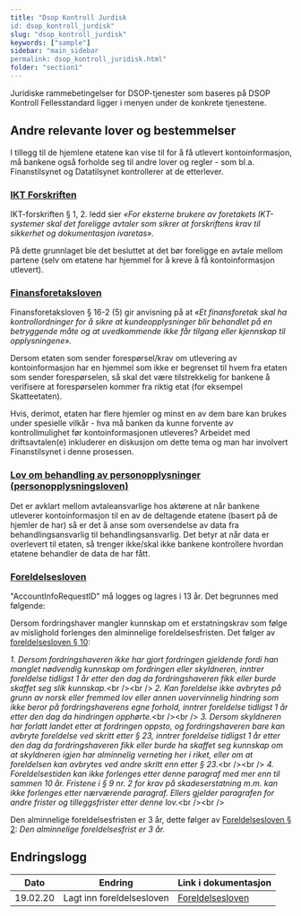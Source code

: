 ```yaml
---
title: "Dsop Kontroll Jurdisk
id: dsop_kontroll_jurdisk"
slug: "dsop_kontroll_jurdisk"
keywords: ["sample"]
sidebar: "main_sidebar
permalink: dsop_kontroll_juridisk.html"
folder: "section1"
---
```


Juridiske rammebetingelser for DSOP-tjenester som baseres på DSOP Kontroll Fellesstandard ligger i menyen under de konkrete tjenestene.

## Andre relevante lover og bestemmelser
I tillegg til de hjemlene etatene kan vise til for å få utlevert kontoinformasjon, må bankene også
forholde seg til andre lover og regler - som bl.a. Finanstilsynet og Datatilsynet kontrollerer at de
etterlever.

### [IKT Forskriften](https://lovdata.no/dokument/SF/forskrift/2003-05-21-630?q=IKT)
IKT-forskriften &sect; 1, 2. ledd sier *«For eksterne brukere av foretakets IKT-systemer skal det foreligge
avtaler som sikrer at forskriftens krav til sikkerhet og dokumentasjon ivaretas».*

På dette grunnlaget ble det besluttet at det bør foreligge en avtale mellom partene (selv om etatene har
hjemmel for å kreve å få kontoinformasjon utlevert).

### [Finansforetaksloven](https://lovdata.no/dokument/NL/lov/2015-04-10-17?q=Finansforetaksloven)

Finansforetaksloven &sect; 16-2 (5) gir anvisning på at *«Et finansforetak skal ha kontrollordninger for å
sikre at kundeopplysninger blir behandlet på en betryggende måte og at uvedkommende ikke får
tilgang eller kjennskap til opplysningene».*

Dersom etaten som sender forespørsel/krav om utlevering av kontoinformasjon har en hjemmel som
ikke er begrenset til hvem fra etaten som sender forespørselen, så skal det være tilstrekkelig for
bankene å verifisere at forespørselen kommer fra riktig etat (for eksempel Skatteetaten).

Hvis, derimot, etaten har flere hjemler og minst en av dem bare kan brukes under spesielle vilkår - hva
må banken da kunne forvente av kontrollmulighet før kontoinformasjonen utleveres? Arbeidet med
driftsavtalen(e) inkluderer en diskusjon om dette tema og man har involvert Finanstilsynet i denne
prosessen.

### [Lov om behandling av personopplysninger (personopplysningsloven)](https://lovdata.no/dokument/NL/lov/2018-06-15-38)
Det er avklart mellom avtaleansvarlige hos aktørene at når bankene utleverer kontoinformasjon til en
av de deltagende etatene (basert på de hjemler de har) så er det å anse som oversendelse av data fra
behandlingsansvarlig til behandlingsansvarlig. Det betyr at når data er overlevert til etaten, så trenger
ikke/skal ikke bankene kontrollere hvordan etatene behandler de data de har fått.

### [Foreldelsesloven](https://lovdata.no/dokument/NL/lov/1979-05-18-18#shareModal)
"AccountInfoRequestID" må logges og lagres i 13 år. Det begrunnes med følgende:

Dersom fordringshaver mangler kunnskap om et erstatningskrav som følge av mislighold forlenges den alminnelige foreldelsesfristen. Det følger av [foreldelsesloven &sect; 10](https://lovdata.no/dokument/NL/lov/1979-05-18-18#shareModal):

*1. Dersom fordringshaveren ikke har gjort fordringen gjeldende fordi han manglet nødvendig kunnskap om fordringen eller skyldneren, inntrer foreldelse tidligst 1 år etter den dag da fordringshaveren fikk eller burde skaffet seg slik kunnskap.*<br \/><br \/>
*2. Kan foreldelse ikke avbrytes på grunn av norsk eller fremmed lov eller annen uovervinnelig hindring som ikke beror på fordringshaverens egne forhold, inntrer foreldelse tidligst 1 år etter den dag da hindringen opphørte.*<br \/><br \/>
*3. Dersom skyldneren har forlatt landet etter at fordringen oppsto, og fordringshaveren bare kan avbryte foreldelse ved skritt etter &sect; 23, inntrer foreldelse tidligst 1 år etter den dag da fordringshaveren fikk eller burde ha skaffet seg kunnskap om at skyldneren igjen har alminnelig verneting her i riket, eller om at foreldelsen kan avbrytes ved andre skritt enn etter &sect; 23.*<br \/><br \/>
*4. Foreldelsestiden kan ikke forlenges etter denne paragraf med mer enn til sammen 10 år. Fristene i &sect; 9 nr. 2 for krav på skadeserstatning m.m. kan ikke forlenges etter nærværende paragraf. Ellers gjelder paragrafen for andre frister og tilleggsfrister etter denne lov.*<br \/><br \/>

 Den alminnelige foreldelsesfristen er 3 år, dette følger av [Foreldelsesloven &sect; 2](https://lovdata.no/dokument/NL/lov/1979-05-18-18#shareModal): *Den alminnelige foreldelsesfrist er 3 år.*

## Endringslogg

| Dato | Endring | Link i dokumentasjon |
| ---------- | --------------------------- | ----------------------------------------------------------------------------------------------------------------- |
| 19.02.20 | Lagt inn foreldelsesloven | [Foreldelsesloven](https://dokumentasjon.dsop.no/dsop_kontroll_juridisk.html#foreldelsesloven) |
